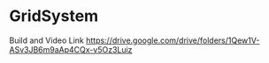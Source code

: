 # GridSystem

Build and Video Link
https://drive.google.com/drive/folders/1Qew1V-ASv3JB6m9aAp4CQx-v5Oz3Luiz
